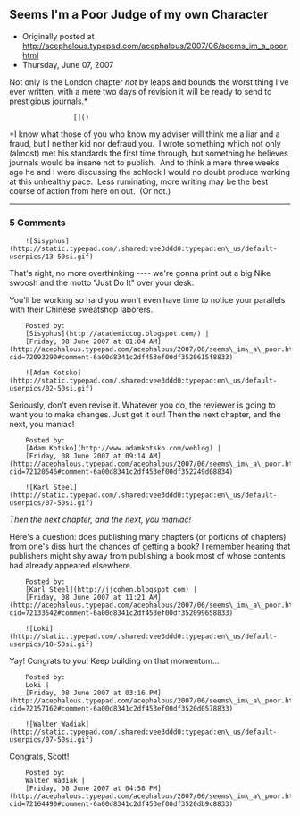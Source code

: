 ## Seems I'm a Poor Judge of my own Character

 * Originally posted at http://acephalous.typepad.com/acephalous/2007/06/seems_im_a_poor.html
 * Thursday, June 07, 2007



Not only is the London chapter _not_ by leaps and bounds the worst thing I've ever written, with a mere two days of revision it will be ready to send to prestigious journals.\*

		

					[]()
			

\*I know what those of you who know my adviser will think me a liar and a fraud, but I neither kid nor defraud you.  I wrote something which not only (almost) met his standards the first time through, but something he believes journals would be insane not to publish.  And to think a mere three weeks ago he and I were discussing the schlock I would no doubt produce working at this unhealthy pace.  Less ruminating, more writing may be the best course of action from here on out.  (Or not.)

			

* * *

### 5 Comments 

		

                
[]()

	

		![Sisyphus](http://static.typepad.com/.shared:vee3ddd0:typepad:en\_us/default-userpics/13-50si.gif)
	

	

		

That's right, no more overthinking ---- we're gonna print out a big Nike swoosh and the motto "Just Do It" over your desk.

You'll be working so hard you won't even have time to notice your parallels with their Chinese sweatshop laborers. 

	

		Posted by:
		[Sisyphus](http://academiccog.blogspot.com/) |
		[Friday, 08 June 2007 at 01:04 AM](http://acephalous.typepad.com/acephalous/2007/06/seems\_im\_a\_poor.html?cid=72093290#comment-6a00d8341c2df453ef00df3520615f8833)

[]()

	

		![Adam Kotsko](http://static.typepad.com/.shared:vee3ddd0:typepad:en\_us/default-userpics/02-50si.gif)
	

	

		

Seriously, don't even revise it.  Whatever you do, the reviewer is going to want you to make changes.  Just get it out!  Then the next chapter, and the next, you maniac!

	

		Posted by:
		[Adam Kotsko](http://www.adamkotsko.com/weblog) |
		[Friday, 08 June 2007 at 09:14 AM](http://acephalous.typepad.com/acephalous/2007/06/seems\_im\_a\_poor.html?cid=72120546#comment-6a00d8341c2df453ef00df352249d08834)

[]()

	

		![Karl Steel](http://static.typepad.com/.shared:vee3ddd0:typepad:en\_us/default-userpics/07-50si.gif)
	

	

		

_Then the next chapter, and the next, you maniac!_

Here's a question: does publishing many chapters (or portions of chapters) from one's diss hurt the chances of getting a book? I remember hearing that publishers might shy away from publishing a book most of whose contents had already appeared elsewhere.

	

		Posted by:
		[Karl Steel](http://jjcohen.blogspot.com) |
		[Friday, 08 June 2007 at 11:21 AM](http://acephalous.typepad.com/acephalous/2007/06/seems\_im\_a\_poor.html?cid=72133542#comment-6a00d8341c2df453ef00df352099658833)

[]()

	

		![Loki](http://static.typepad.com/.shared:vee3ddd0:typepad:en\_us/default-userpics/18-50si.gif)
	

	

		

Yay!  Congrats to you!  Keep building on that momentum...

	

		Posted by:
		Loki |
		[Friday, 08 June 2007 at 03:16 PM](http://acephalous.typepad.com/acephalous/2007/06/seems\_im\_a\_poor.html?cid=72157162#comment-6a00d8341c2df453ef00df3520d0578833)

[]()

	

		![Walter Wadiak](http://static.typepad.com/.shared:vee3ddd0:typepad:en\_us/default-userpics/07-50si.gif)
	

	

		

Congrats, Scott!

	

		Posted by:
		Walter Wadiak |
		[Friday, 08 June 2007 at 04:58 PM](http://acephalous.typepad.com/acephalous/2007/06/seems\_im\_a\_poor.html?cid=72164490#comment-6a00d8341c2df453ef00df3520db9c8833)

		

        